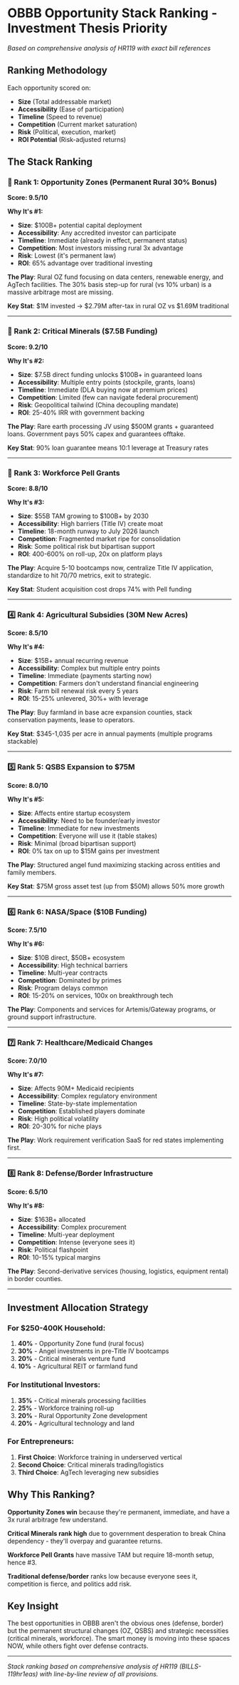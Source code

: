 # OBBB Opportunity Stack Ranking - Investment Thesis Priority

*Based on comprehensive analysis of HR119 with exact bill references*

## Ranking Methodology

Each opportunity scored on:
- **Size** (Total addressable market)
- **Accessibility** (Ease of participation)
- **Timeline** (Speed to revenue)
- **Competition** (Current market saturation)
- **Risk** (Political, execution, market)
- **ROI Potential** (Risk-adjusted returns)

## The Stack Ranking

### 🥇 Rank 1: Opportunity Zones (Permanent Rural 30% Bonus)
**Score: 9.5/10**

**Why It's #1:**
- **Size**: $100B+ potential capital deployment
- **Accessibility**: Any accredited investor can participate
- **Timeline**: Immediate (already in effect, permanent status)
- **Competition**: Most investors missing rural 3x advantage
- **Risk**: Lowest (it's permanent law)
- **ROI**: 65% advantage over traditional investing

**The Play**: Rural OZ fund focusing on data centers, renewable energy, and AgTech facilities. The 30% basis step-up for rural (vs 10% urban) is a massive arbitrage most are missing.

**Key Stat**: $1M invested → $2.79M after-tax in rural OZ vs $1.69M traditional

---

### 🥈 Rank 2: Critical Minerals ($7.5B Funding)
**Score: 9.2/10**

**Why It's #2:**
- **Size**: $7.5B direct funding unlocks $100B+ in guaranteed loans
- **Accessibility**: Multiple entry points (stockpile, grants, loans)
- **Timeline**: Immediate (DLA buying now at premium prices)
- **Competition**: Limited (few can navigate federal procurement)
- **Risk**: Geopolitical tailwind (China decoupling mandate)
- **ROI**: 25-40% IRR with government backing

**The Play**: Rare earth processing JV using $500M grants + guaranteed loans. Government pays 50% capex and guarantees offtake.

**Key Stat**: 90% loan guarantee means 10:1 leverage at Treasury rates

---

### 🥉 Rank 3: Workforce Pell Grants
**Score: 8.8/10**

**Why It's #3:**
- **Size**: $55B TAM growing to $100B+ by 2030
- **Accessibility**: High barriers (Title IV) create moat
- **Timeline**: 18-month runway to July 2026 launch
- **Competition**: Fragmented market ripe for consolidation
- **Risk**: Some political risk but bipartisan support
- **ROI**: 400-600% on roll-up, 20x on platform plays

**The Play**: Acquire 5-10 bootcamps now, centralize Title IV application, standardize to hit 70/70 metrics, exit to strategic.

**Key Stat**: Student acquisition cost drops 74% with Pell funding

---

### 4️⃣ Rank 4: Agricultural Subsidies (30M New Acres)
**Score: 8.5/10**

**Why It's #4:**
- **Size**: $15B+ annual recurring revenue
- **Accessibility**: Complex but multiple entry points
- **Timeline**: Immediate (payments starting now)
- **Competition**: Farmers don't understand financial engineering
- **Risk**: Farm bill renewal risk every 5 years
- **ROI**: 15-25% unlevered, 30%+ with leverage

**The Play**: Buy farmland in base acre expansion counties, stack conservation payments, lease to operators.

**Key Stat**: $345-1,035 per acre in annual payments (multiple programs stackable)

---

### 5️⃣ Rank 5: QSBS Expansion to $75M
**Score: 8.0/10**

**Why It's #5:**
- **Size**: Affects entire startup ecosystem
- **Accessibility**: Need to be founder/early investor
- **Timeline**: Immediate for new investments
- **Competition**: Everyone will use it (table stakes)
- **Risk**: Minimal (broad bipartisan support)
- **ROI**: 0% tax on up to $15M gains per investment

**The Play**: Structured angel fund maximizing stacking across entities and family members.

**Key Stat**: $75M gross asset test (up from $50M) allows 50% more growth

---

### 6️⃣ Rank 6: NASA/Space ($10B Funding)
**Score: 7.5/10**

**Why It's #6:**
- **Size**: $10B direct, $50B+ ecosystem
- **Accessibility**: High technical barriers
- **Timeline**: Multi-year contracts
- **Competition**: Dominated by primes
- **Risk**: Program delays common
- **ROI**: 15-20% on services, 100x on breakthrough tech

**The Play**: Components and services for Artemis/Gateway programs, or ground support infrastructure.

---

### 7️⃣ Rank 7: Healthcare/Medicaid Changes
**Score: 7.0/10**

**Why It's #7:**
- **Size**: Affects 90M+ Medicaid recipients
- **Accessibility**: Complex regulatory environment
- **Timeline**: State-by-state implementation
- **Competition**: Established players dominate
- **Risk**: High political volatility
- **ROI**: 20-30% for niche plays

**The Play**: Work requirement verification SaaS for red states implementing first.

---

### 8️⃣ Rank 8: Defense/Border Infrastructure
**Score: 6.5/10**

**Why It's #8:**
- **Size**: $163B+ allocated
- **Accessibility**: Complex procurement
- **Timeline**: Multi-year deployment
- **Competition**: Intense (everyone sees it)
- **Risk**: Political flashpoint
- **ROI**: 10-15% typical margins

**The Play**: Second-derivative services (housing, logistics, equipment rental) in border counties.

---

## Investment Allocation Strategy

### For $250-400K Household:
1. **40%** - Opportunity Zone fund (rural focus)
2. **30%** - Angel investments in pre-Title IV bootcamps
3. **20%** - Critical minerals venture fund
4. **10%** - Agricultural REIT or farmland fund

### For Institutional Investors:
1. **35%** - Critical minerals processing facilities
2. **25%** - Workforce training roll-up
3. **20%** - Rural Opportunity Zone development
4. **20%** - Agricultural technology and land

### For Entrepreneurs:
1. **First Choice**: Workforce training in underserved vertical
2. **Second Choice**: Critical minerals trading/logistics
3. **Third Choice**: AgTech leveraging new subsidies

## Why This Ranking?

**Opportunity Zones win** because they're permanent, immediate, and have a 3x rural arbitrage few understand.

**Critical Minerals rank high** due to government desperation to break China dependency - they'll overpay and guarantee returns.

**Workforce Pell Grants** have massive TAM but require 18-month setup, hence #3.

**Traditional defense/border** ranks low because everyone sees it, competition is fierce, and politics add risk.

## Key Insight

The best opportunities in OBBB aren't the obvious ones (defense, border) but the permanent structural changes (OZ, QSBS) and strategic necessities (critical minerals, workforce). The smart money is moving into these spaces NOW, while others fight over defense contracts.

---

*Stack ranking based on comprehensive analysis of HR119 (BILLS-119hr1eas) with line-by-line review of all provisions.*